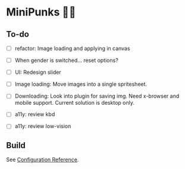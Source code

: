 # MiniPunks 🧑‍🎤

## To-do

- [ ] refactor: Image loading and applying in canvas
- [ ] When gender is switched... reset options?
- [ ] UI: Redesign slider
- [ ] Image loading: Move images into a single spritesheet.
- [ ] Downloading: Look into plugin for saving img. Need x-browser and mobile support. Current solution is desktop only.
- [ ] a11y: review kbd
- [ ] a11y: review low-vision


## Build
See [Configuration Reference](https://cli.vuejs.org/config/).
